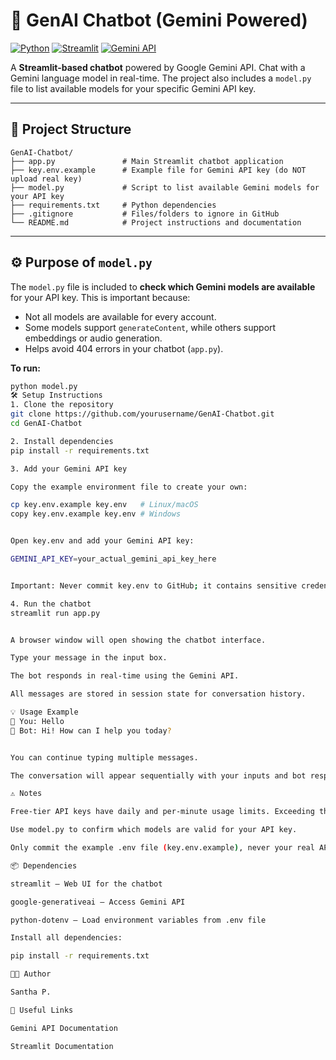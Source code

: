 # 🤖 GenAI Chatbot (Gemini Powered)

[![Python](https://img.shields.io/badge/Python-3.12-blue)](https://www.python.org/)
[![Streamlit](https://img.shields.io/badge/Streamlit-✔️-green)](https://streamlit.io/)
[![Gemini API](https://img.shields.io/badge/Gemini-API-orange)](https://ai.google.com/)

A **Streamlit-based chatbot** powered by Google Gemini API. Chat with a Gemini language model in real-time. The project also includes a `model.py` file to list available models for your specific Gemini API key.

---

## 📂 Project Structure

```text
GenAI-Chatbot/
├── app.py               # Main Streamlit chatbot application
├── key.env.example      # Example file for Gemini API key (do NOT upload real key)
├── model.py             # Script to list available Gemini models for your API key
├── requirements.txt     # Python dependencies
├── .gitignore           # Files/folders to ignore in GitHub
└── README.md            # Project instructions and documentation
```


---

## ⚙️ Purpose of `model.py`

The `model.py` file is included to **check which Gemini models are available** for your API key. This is important because:

- Not all models are available for every account.  
- Some models support `generateContent`, while others support embeddings or audio generation.  
- Helps avoid 404 errors in your chatbot (`app.py`).  

**To run:**

```bash
python model.py
🛠 Setup Instructions
1. Clone the repository
git clone https://github.com/yourusername/GenAI-Chatbot.git
cd GenAI-Chatbot

2. Install dependencies
pip install -r requirements.txt

3. Add your Gemini API key

Copy the example environment file to create your own:

cp key.env.example key.env   # Linux/macOS
copy key.env.example key.env # Windows


Open key.env and add your Gemini API key:

GEMINI_API_KEY=your_actual_gemini_api_key_here


Important: Never commit key.env to GitHub; it contains sensitive credentials.

4. Run the chatbot
streamlit run app.py


A browser window will open showing the chatbot interface.

Type your message in the input box.

The bot responds in real-time using the Gemini API.

All messages are stored in session state for conversation history.

💡 Usage Example
🧑 You: Hello
🤖 Bot: Hi! How can I help you today?


You can continue typing multiple messages.

The conversation will appear sequentially with your inputs and bot responses.

⚠️ Notes

Free-tier API keys have daily and per-minute usage limits. Exceeding them will return 429 quota exceeded errors.

Use model.py to confirm which models are valid for your API key.

Only commit the example .env file (key.env.example), never your real API key.

📦 Dependencies

streamlit – Web UI for the chatbot

google-generativeai – Access Gemini API

python-dotenv – Load environment variables from .env file

Install all dependencies:

pip install -r requirements.txt

👨‍💻 Author

Santha P.

🔗 Useful Links

Gemini API Documentation

Streamlit Documentation

